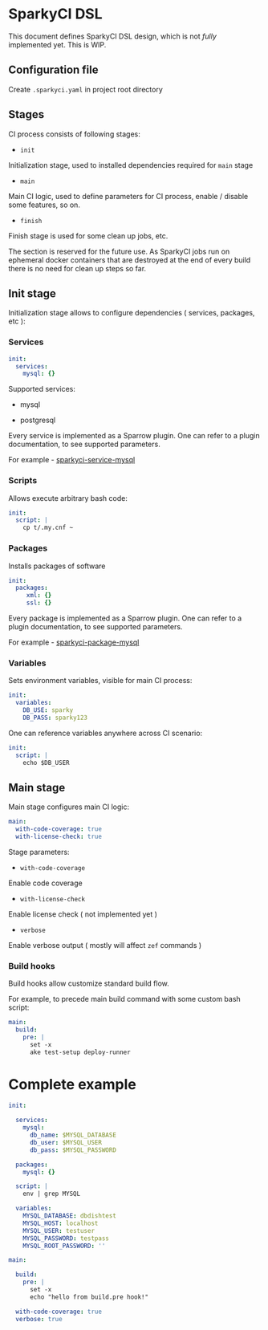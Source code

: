 # SparkyCI DSL

This document defines SparkyCI DSL design, which is not _fully_
implemented yet. This is WIP.

## Configuration file

Create `.sparkyci.yaml` in project root directory

## Stages

CI process consists of following stages:

* `init`

Initialization stage, used to installed dependencies required for `main` stage


* `main`

Main CI logic, used to define parameters for CI process, enable / disable some 
features, so on. 

* `finish`

Finish stage is used for some clean up jobs, etc. 

The section is reserved for the future use. As SparkyCI jobs run on
ephemeral docker containers that are destroyed at the end of every build
there is no need for clean up steps so far.

## Init stage

Initialization stage allows to configure dependencies ( services, packages, etc ):

### Services

```yaml
init:
  services:
    mysql: {}
```

Supported services:

* mysql

* postgresql

Every service is implemented as a Sparrow plugin.
One can refer to a plugin documentation,
to see supported parameters.

For example - [sparkyci-service-mysql](http://sparrowhub.io/plugin/sparkyci-service-mysql/0.000012)

### Scripts

Allows execute arbitrary bash code:

```yaml
init:
  script: |
    cp t/.my.cnf ~
```

### Packages 

Installs packages of software

```yaml
init:
  packages:
     xml: {}
     ssl: {}
```

Every package is implemented as a Sparrow plugin.
One can refer to a plugin documentation,
to see supported parameters.

For example - [sparkyci-package-mysql](http://sparrowhub.io/plugin/sparkyci-package-mysql/0.000002)


### Variables

Sets environment variables, visible for main CI process:

```yaml
init:
  variables:
    DB_USE: sparky
    DB_PASS: sparky123
```

One can reference variables anywhere 
across CI scenario:

```yaml
init:
  script: |
    echo $DB_USER
```

## Main stage

Main stage configures main CI logic:

```yaml
main:
  with-code-coverage: true
  with-license-check: true
```

Stage parameters:

* `with-code-coverage`

Enable code coverage

* `with-license-check`

Enable license check ( not implemented yet )

* `verbose`

Enable verbose output ( mostly will affect `zef` commands )


### Build hooks

Build hooks allow customize standard build flow.

For example, to precede main build command with some custom bash script:

```yaml
main:
  build:
    pre: |
      set -x
      ake test-setup deploy-runner
```

# Complete example

```yaml
init:

  services:
    mysql:
      db_name: $MYSQL_DATABASE
      db_user: $MYSQL_USER
      db_pass: $MYSQL_PASSWORD

  packages:
    mysql: {}

  script: |
    env | grep MYSQL

  variables:
    MYSQL_DATABASE: dbdishtest
    MYSQL_HOST: localhost
    MYSQL_USER: testuser
    MYSQL_PASSWORD: testpass
    MYSQL_ROOT_PASSWORD: ''

main:

  build:
    pre: |
      set -x
      echo "hello from build.pre hook!"

  with-code-coverage: true
  verbose: true
```
